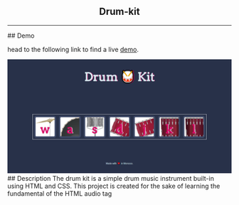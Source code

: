 <h2 align="center">Drum-kit</h2>
<hr/>
## Demo

head to the following link to find a live [demo](https://meryemba.github.io/Drum-kit/).

<img src="./images/drumkit.png" alt="drum kit">
## Description 
The drum kit is a simple drum music instrument built-in using HTML and CSS. This project is created for the sake of learning the fundamental of the HTML audio tag

